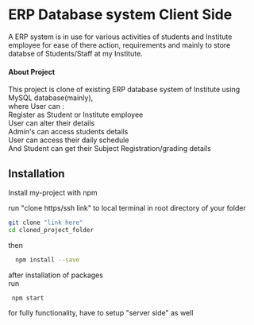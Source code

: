 
# ERP Database system Client Side

A ERP system is in use for various activities of students and Institute employee for ease of there action, requirements and mainly to store databse of Students/Staff at my Institute.

#### About Project
This project is clone of existing ERP database system of Institute using MySQL database(mainly),\
where User can :\
Register as Student or Institute employee\
 User can alter their details\
 Admin's can access students details\
 User can access their daily schedule\
 And Student can get their Subject Registration/grading details
 


## Installation

Install my-project with npm

run "clone https/ssh link" to local terminal in root directory of your folder
```bash
git clone "link here"
cd cloned_project_folder
```
then

```bash
  npm install --save
```

after installation of packages  
run
```bash
 npm start
 ```
 for fully functionality,
 have to setup "server side" as well



